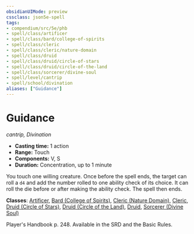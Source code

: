 ```yaml
---
obsidianUIMode: preview
cssclass: json5e-spell
tags:
- compendium/src/5e/phb
- spell/class/artificer
- spell/class/bard/college-of-spirits
- spell/class/cleric
- spell/class/cleric/nature-domain
- spell/class/druid
- spell/class/druid/circle-of-stars
- spell/class/druid/circle-of-the-land
- spell/class/sorcerer/divine-soul
- spell/level/cantrip
- spell/school/divination
aliases: ["Guidance"]
---
```

# Guidance
*cantrip, Divination*  

- **Casting time:** 1 action
- **Range:** Touch
- **Components:** V, S
- **Duration:** Concentration, up to 1 minute

You touch one willing creature. Once before the spell ends, the target can roll a `d4` and add the number rolled to one ability check of its choice. It can roll the die before or after making the ability check. The spell then ends.

**Classes**: [Artificer](../../classes/artificer-tce.md#), [Bard (College of Spirits)](../../classes/bard-college-of-spirits-vrgr.md#), [Cleric (Nature Domain)](../../classes/cleric-nature-domain.md#), [Cleric](../../classes/cleric.md#), [Druid (Circle of Stars)](../../classes/druid-circle-of-stars-tce.md#), [Druid (Circle of the Land)](../../classes/druid-circle-of-the-land.md#), [Druid](../../classes/druid.md#), [Sorcerer (Divine Soul)](../../classes/sorcerer-divine-soul-xge.md#)

Player's Handbook p. 248. Available in the SRD and the Basic Rules.